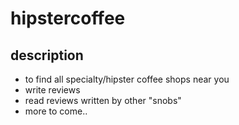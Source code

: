 # hipstercoffee

## description
- to find all specialty/hipster coffee shops near you
- write reviews
- read reviews written by other "snobs"
- more to come..
